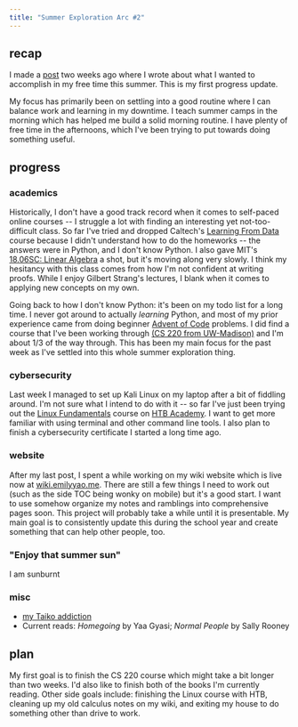 ```yaml
---
title: "Summer Exploration Arc #2"
---
```

## recap
I made a [post](/2022-sea1.md) two weeks ago where I wrote about what I wanted to accomplish in my free time this summer. This is my first progress update.

My focus has primarily been on settling into a good routine where I can balance work and learning in my downtime. I teach summer camps in the morning which has helped me build a solid morning routine. I have plenty of free time in the afternoons, which I've been trying to put towards doing something useful.

## progress
### academics
Historically, I don't have a good track record when it comes to self-paced online courses -- I struggle a lot with finding an interesting yet not-too-difficult class. So far I've tried and dropped Caltech's [Learning From Data](https://work.caltech.edu/telecourse) course because I didn't understand how to do the homeworks -- the answers were in Python, and I don't know Python. I also gave MIT's [18.06SC: Linear Algebra](https://openlearninglibrary.mit.edu/courses/course-v1:OCW+18.06SC+2T2019/about) a shot, but it's moving along very slowly. I think my hesitancy with this class comes from how I'm not confident at writing proofs. While I enjoy Gilbert Strang's lectures, I blank when it comes to applying new concepts on my own.

Going back to how I don't know Python: it's been on my todo list for a long time. I never got around to actually *learning* Python, and most of my prior experience came from doing beginner [Advent of Code](https://adventofcode.com/) problems. I did find a course that I've been working through [(CS 220 from UW-Madison)](http://msyamkumar.com/cs220/s20/schedule.html) and I'm about 1/3 of the way through. This has been my main focus for the past week as I've settled into this whole summer exploration thing.

### cybersecurity
Last week I managed to set up Kali Linux on my laptop after a bit of fiddling around. I'm not sure what I intend to do with it -- so far I've just been trying out the [Linux Fundamentals](https://academy.hackthebox.com/course/preview/linux-fundamentals) course on [HTB Academy](https://academy.hackthebox.com/). I want to get more familiar with using terminal and other command line tools. I also plan to finish a cybersecurity certificate I started a long time ago.

### website
After my last post, I spent a while working on my wiki website which is live now at [wiki.emilyyao.me](https://wiki.emilyyao.me). There are still a few things I need to work out (such as the side TOC being wonky on mobile) but it's a good start. I want to use somehow organize my notes and ramblings into comprehensive pages soon. This project will probably take a while until it is presentable. My main goal is to consistently update this during the school year and create something that can help other people, too.

### "Enjoy that summer sun"
I am sunburnt

### misc
- [my Taiko addiction](https://youtu.be/QbPj5vfprIQ)
- Current reads: *Homegoing* by Yaa Gyasi; *Normal People* by Sally Rooney

## plan
My first goal is to finish the CS 220 course which might take a bit longer than two weeks. I'd also like to finish both of the books I'm currently reading. Other side goals include: finishing the Linux course with HTB, cleaning up my old calculus notes on my wiki, and exiting my house to do something other than drive to work.